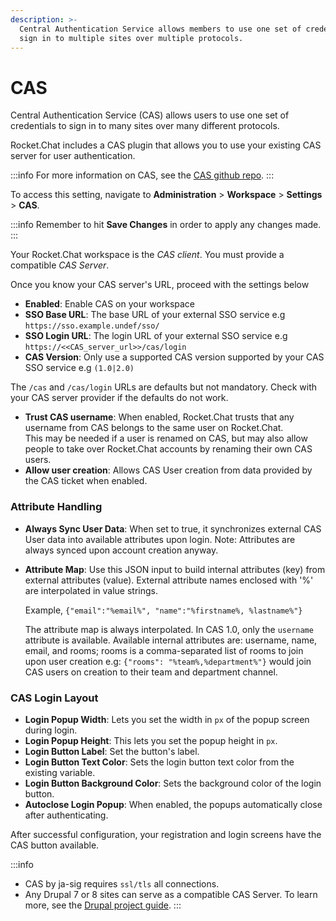 ```yaml
---
description: >-
  Central Authentication Service allows members to use one set of credentials to
  sign in to multiple sites over multiple protocols.
---
```


# CAS

Central Authentication Service (CAS) allows users to use one set of credentials to sign in to many sites over many different protocols.

Rocket.Chat includes a CAS plugin that allows you to use your existing CAS server for user authentication.

:::info
For more information on CAS, see the [CAS github repo](https://github.com/apereo/cas).
:::

To access this setting, navigate to **Administration** > **Workspace** > **Settings** > **CAS**.

:::info
Remember to hit **Save Changes** in order to apply any changes made.
:::

Your Rocket.Chat workspace is the _CAS client_. You must provide a compatible _CAS Server_.

Once you know your CAS server's URL, proceed with the settings below

* **Enabled**: Enable CAS on your workspace
* **SSO Base URL**: The base URL of your external SSO service e.g `https://sso.example.undef/sso/`
* **SSO Login URL**: The login URL of your external SSO service e.g `https://<<CAS_server_url>>/cas/login`
* **CAS Version**: Only use a supported CAS version supported by your CAS SSO service e.g `(1.0|2.0)`

The `/cas` and `/cas/login` URLs are defaults but not mandatory. Check with your CAS server provider if the defaults do not work.

* **Trust CAS username**: When enabled, Rocket.Chat trusts that any username from CAS belongs to the same user on Rocket.Chat.\
  This may be needed if a user is renamed on CAS, but may also allow people to take over Rocket.Chat accounts by renaming their own CAS users.
* **Allow user creation**: Allows CAS User creation from data provided by the CAS ticket when enabled.

### Attribute Handling

* **Always Sync User Data**: When set to true, it synchronizes external CAS User data into available attributes upon login. Note: Attributes are always synced upon account creation anyway.
*   **Attribute Map**: Use this JSON input to build internal attributes (key) from external attributes (value). External attribute names enclosed with '%' are interpolated in value strings.

    Example, `{"email":"%email%", "name":"%firstname%, %lastname%"}`

    The attribute map is always interpolated. In CAS 1.0, only the `username` attribute is available. Available internal attributes are: username, name, email, and rooms; rooms is a comma-separated list of rooms to join upon user creation e.g: `{"rooms": "%team%,%department%"}` would join CAS users on creation to their team and department channel.

### CAS Login Layout

* **Login Popup Width**: Lets you set the width in `px` of the popup screen during login.
* **Login Popup Height**: This lets you set the popup height in `px`.
* **Login Button Label**: Set the button's label.
* **Login Button Text Color**: Sets the login button text color from the existing variable.
* **Login Button Background Color**: Sets the background color of the login button.
* **Autoclose Login Popup**: When enabled, the popups automatically close after authenticating.

After successful configuration, your registration and login screens have the CAS button available.

:::info
* CAS by ja-sig requires `ssl/tls` all connections.
* Any Drupal 7 or 8 sites can serve as a compatible CAS Server. To learn more, see the  [Drupal project guide](https://www.drupal.org/project/cas).
:::
